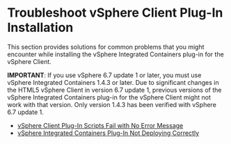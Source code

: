 # Troubleshoot vSphere Client Plug-In Installation

This section provides solutions for common problems that you might encounter while installing the vSphere Integrated Containers plug-in for the vSphere Client.

**IMPORTANT**: If you use vSphere 6.7 update 1 or later, you must use vSphere Integrated Containers 1.4.3 or later. Due to significant changes in the HTML5 vSphere Client in version 6.7 update 1, previous versions of the vSphere Integrated Containers plug-in for the vSphere Client might not work with that version. Only version 1.4.3 has been verified with vSphere 6.7 update 1.

* [vSphere Client Plug-In Scripts Fail with No Error Message](ts_plugin_script_fails.md)
* [vSphere Integrated Containers Plug-In Not Deploying Correctly](ts_ui_not_appearing.md)